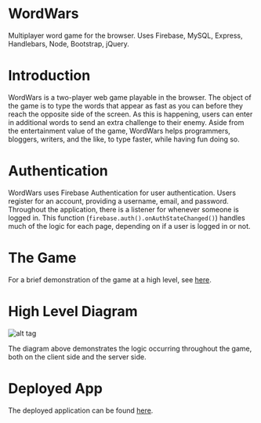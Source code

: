 # WordWars
Multiplayer word game for the browser. Uses Firebase, MySQL, Express, Handlebars, Node, Bootstrap, jQuery.

# Introduction
WordWars is a two-player web game playable in the browser. The object of the game is to type the words that appear as fast as you can before they reach the opposite side of the screen. As this is happening, users can enter in additional words to send an extra challenge to their enemy. Aside from the entertainment value of the game, WordWars helps programmers, bloggers, writers, and the like, to type faster, while having fun doing so.

# Authentication
WordWars uses Firebase Authentication for user authentication. Users register for an account, providing a username, email, and password. Throughout the application, there is a listener for whenever someone is logged in. This function (`firebase.auth().onAuthStateChanged()`) handles much of the logic for each page, depending on if a user is logged in or not.

# The Game
For a brief demonstration of the game at a high level, see [here](https://www.youtube.com/watch?v=dw0R03qUS3A).

# High Level Diagram
![alt tag](https://raw.githubusercontent.com/ltdelia/WordWars/master/mockups/readme_images/WordWars_High_Level_Diagram.png)

The diagram above demonstrates the logic occurring throughout the game, both on the client side and the server side.

# Deployed App
The deployed application can be found [here](http://wordwarsapp.herokuapp.com).